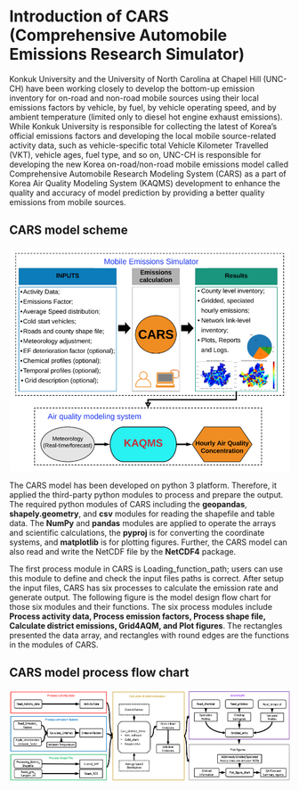 # Introduction of CARS (Comprehensive Automobile Emissions Research Simulator)

Konkuk University and the University of North Carolina at Chapel Hill (UNC-CH) have been working closely to develop the bottom-up emission inventory for on-road and non-road mobile sources using their local emissions factors by vehicle, by fuel, by vehicle operating speed, and by ambient temperature (limited only to diesel hot engine exhaust emissions). While Konkuk University is responsible for collecting the latest of Korea’s official emissions factors and developing the local mobile source-related activity data, such as vehicle-specific total Vehicle Kilometer Travelled (VKT), vehicle ages, fuel type, and so on, UNC-CH is responsible for developing the new Korea on-road/non-road mobile emissions model called Comprehensive Automobile Research Modeling System (CARS) as a part of Korea Air Quality Modeling System (KAQMS) development to enhance the quality and accuracy of model prediction by providing a better quality emissions from mobile sources.

## CARS model scheme

![CARS scheme](https://github.com/CMASCenter/CARS/blob/master/docs/User_Manual/media/Picture1.png)

The CARS model has been developed on python 3 platform. Therefore, it applied the third-party python modules to process and prepare the output. The required python modules of CARS including the **geopandas**, **shapely.geometry**, and **csv** modules for reading the shapefile and table data. The **NumPy** and **pandas** modules are applied to operate the arrays and scientific calculations, the **pyproj** is for converting the coordinate systems, and **matplotlib** is for plotting figures. Further, the CARS model can also read and write the NetCDF file by the **NetCDF4** package.

The first process module in CARS is Loading_function_path; users can use this module to define and check the input files paths is correct. After setup the input files, CARS has six processes to calculate the emission rate and generate output. The following figure is the model design flow chart for those six modules and their functions. The six process modules include **Process activity data, Process emission factors, Process shape file, Calculate district emissions, Grid4AQM, and Plot figures**. The rectangles presented the data array, and rectangles with round edges are the functions in the modules of CARS. 



## CARS model process flow chart

![CARS flow chart](https://github.com/CMASCenter/CARS/blob/master/docs/User_Manual/media/Picture2.png)
